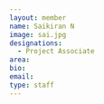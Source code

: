 ```yaml
---
layout: member
name: Saikiran N
image: sai.jpg
designations: 
  - Project Associate
area:
bio:
email:
type: staff
---
```

